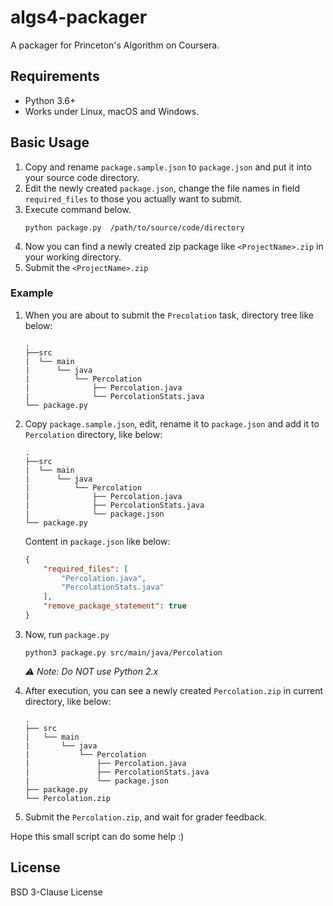 # algs4-packager
A packager for Princeton's Algorithm on Coursera.


## Requirements
- Python 3.6+
- Works under Linux, macOS and Windows.


## Basic Usage
1. Copy and rename `package.sample.json` to `package.json` and put it into your source code directory.
2. Edit the newly created `package.json`, change the file names in field `required_files` to those you actually 
   want to submit.
3. Execute command below.
    ```
    python package.py  /path/to/source/code/directory
    ```
4. Now you can find a newly created zip package like `<ProjectName>.zip` in your working directory.
5. Submit the `<ProjectName>.zip`

### Example
1. When you are about to submit the `Precolation` task, directory tree like below:
    ```
    .
    ├──src
    |  └── main
    |      └── java
    |          └── Percolation
    |              ├── Percolation.java
    |              └── PercolationStats.java
    └── package.py
    ```

2. Copy `package.sample.json`, edit, rename it to `package.json` and add it to `Percolation` directory, like below:
    ```
    .
    ├──src
    |  └── main
    |      └── java
    |          └── Percolation
    |              ├── Percolation.java
    |              ├── PercolationStats.java
    |              └── package.json
    └── package.py
    ```

    Content in `package.json` like below:
    ```json
    {
        "required_files": [
            "Percolation.java",
            "PercolationStats.java"
        ],
        "remove_package_statement": true
    }
    ```

3. Now, run `package.py`
    ```
    python3 package.py src/main/java/Percolation
    ```
    _⚠️ Note: Do NOT use Python 2.x_

4. After execution, you can see a newly created `Percolation.zip` in current directory, like below:
    ```
    .
    ├── src
    |   └── main
    |       └── java
    |           └── Percolation
    |               ├── Percolation.java
    |               ├── PercolationStats.java
    |               └── package.json
    ├── package.py
    └── Percolation.zip
    ```

5. Submit the `Percolation.zip`, and wait for grader feedback.


Hope this small script can do some help :)

## License
BSD 3-Clause License
